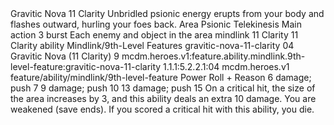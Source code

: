 <ability>
  <name>Gravitic Nova</name>
  <cost>11 Clarity</cost>
  <flavor>Unbridled psionic energy erupts from your body and flashes outward, hurling your foes back.</flavor>
  <keywords>
    <keyword>Area</keyword>
    <keyword>Psionic</keyword>
    <keyword>Telekinesis</keyword>
  </keywords>
  <type>Main action</type>
  <distance>3 burst</distance>
  <target>Each enemy and object in the area</target>
  <metadata>
    <class>mindlink</class>
    <cost>11 Clarity</cost>
    <cost_amount>11</cost_amount>
    <cost_resource>Clarity</cost_resource>
    <feature_type>ability</feature_type>
    <file_dpath>Mindlink/9th-Level Features</file_dpath>
    <item_id>gravitic-nova-11-clarity</item_id>
    <item_index>04</item_index>
    <item_name>Gravitic Nova (11 Clarity)</item_name>
    <level>9</level>
    <scc>mcdm.heroes.v1:feature.ability.mindlink.9th-level-feature:gravitic-nova-11-clarity</scc>
    <scdc>1.1.1:5.2.2.1:04</scdc>
    <source>mcdm.heroes.v1</source>
    <type>feature/ability/mindlink/9th-level-feature</type>
  </metadata>
  <effects>
    <effect type="roll">
      <roll>Power Roll + Reason</roll>
      <t1>6 damage; push 7</t1>
      <t2>9 damage; push 10</t2>
      <t3>13 damage; push 15</t3>
    </effect>
    <effect type="mundane">On a critical hit, the size of the area increases by 3, and this ability deals an extra 10 damage.</effect>
    <effect type="mundane" name="Strained">You are weakened (save ends). If you scored a critical hit with this ability, you die.</effect>
  </effects>
</ability>
